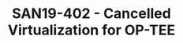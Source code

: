 ---
categories:
- san19
description: '**This Session has been cancelled**<br>Volodymyr will speak about his
  work on adding virtualization support to OP-TEE and about OP-TEE mediator in Xen
  hypervisor.'
image:
  featured: 'true'
  path: /assets/images/featured-images/san19/SAN19-402.png
session_attendee_num: '27'
session_id: SAN19-402
session_room: Sunset V (Session 1)
session_slot:
  end_time: '2019-09-26 08:55:00'
  start_time: '2019-09-26 08:30:00'
session_speakers:
- speaker_bio: Volodymyr is senior embedded software engineer at EPAM Systems. He
    participates in a project aimed to bring XEN hypervisor into automotive solutions.
  speaker_company: EPAM Systems
  speaker_image: /assets/images/speakers/san19/volodymyr-babchuk.jpg
  speaker_location: ''
  speaker_name: Volodymyr Babchuk
  speaker_position: Senior Embedded Engineer at EPAM Systems
  speaker_url: ''
  speaker_username: vlad.babchuk
- speaker_bio: Volodymyr is senior embedded software engineer at EPAM Systems. He
    participates in a project aimed to bring XEN into automotive solutions. 
  speaker_company: EPAM Systems
  speaker_image: /assets/images/speakers/placeholder.jpg
  speaker_location: Kyiv, Ukraine
  speaker_name: Volodymyr Babchuk
  speaker_position: Senior Embedded Engineer
  speaker_url: epam.com
  speaker_username: volodymyr_babchuk
session_track: Security
tag: session
tags:
- Security
title: SAN19-402 - **Cancelled** Virtualization for OP-TEE
---